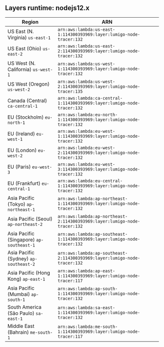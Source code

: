 Layers runtime: nodejs12.x
----
| Region | ARN |
| --- | --- |
|US East (N. Virginia)  `us-east-1`|`arn:aws:lambda:us-east-1:114300393969:layer:lumigo-node-tracer:132`|
|US East (Ohio)  `us-east-2`|`arn:aws:lambda:us-east-2:114300393969:layer:lumigo-node-tracer:132`|
|US West (N. California)  `us-west-1`|`arn:aws:lambda:us-west-1:114300393969:layer:lumigo-node-tracer:132`|
|US West (Oregon)  `us-west-2`|`arn:aws:lambda:us-west-2:114300393969:layer:lumigo-node-tracer:135`|
|Canada (Central)  `ca-central-1`|`arn:aws:lambda:ca-central-1:114300393969:layer:lumigo-node-tracer:132`|
|EU (Stockholm)  `eu-north-1`|`arn:aws:lambda:eu-north-1:114300393969:layer:lumigo-node-tracer:132`|
|EU (Ireland)  `eu-west-1`|`arn:aws:lambda:eu-west-1:114300393969:layer:lumigo-node-tracer:132`|
|EU (London)  `eu-west-2`|`arn:aws:lambda:eu-west-2:114300393969:layer:lumigo-node-tracer:132`|
|EU (Paris)  `eu-west-3`|`arn:aws:lambda:eu-west-3:114300393969:layer:lumigo-node-tracer:132`|
|EU (Frankfurt)  `eu-central-1`|`arn:aws:lambda:eu-central-1:114300393969:layer:lumigo-node-tracer:132`|
|Asia Pacific (Tokyo)  `ap-northeast-1`|`arn:aws:lambda:ap-northeast-1:114300393969:layer:lumigo-node-tracer:132`|
|Asia Pacific (Seoul)  `ap-northeast-2`|`arn:aws:lambda:ap-northeast-2:114300393969:layer:lumigo-node-tracer:132`|
|Asia Pacific (Singapore)  `ap-southeast-1`|`arn:aws:lambda:ap-southeast-1:114300393969:layer:lumigo-node-tracer:132`|
|Asia Pacific (Sydney)  `ap-southeast-2`|`arn:aws:lambda:ap-southeast-2:114300393969:layer:lumigo-node-tracer:132`|
|Asia Pacific (Hong Kong)  `ap-east-1`|`arn:aws:lambda:ap-east-1:114300393969:layer:lumigo-node-tracer:117`|
|Asia Pacific (Mumbai)  `ap-south-1`|`arn:aws:lambda:ap-south-1:114300393969:layer:lumigo-node-tracer:132`|
|South America (São Paulo)  `sa-east-1`|`arn:aws:lambda:sa-east-1:114300393969:layer:lumigo-node-tracer:132`|
|Middle East (Bahrain)  `me-south-1`|`arn:aws:lambda:me-south-1:114300393969:layer:lumigo-node-tracer:117`|
